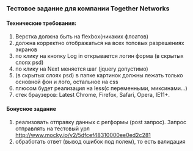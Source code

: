 ### Тестовое задание для компании Together Networks


#### Технические требования:
1. Верстка должна быть на flexbox(никаких флоатов)
2. должна корректно отображаться на всех топовых разрешениях экранов
3. по клику на кнопку Log in открывается логин форма (в скрытых слоях psd)
4. по клику на Next меняется шаг (jquery допустимо)
5. (в скрытых слоях psd) в папке картинок должны лежать только основной фон и лого, остальное на css 
6. плюсом будет реализация на less(с переменными, миксинами...)
7. стек браузеров: Latest Chrome, Firefox, Safari, Opera, IE11+.

#### Бонусное задание
1. реализовать отправку данных с регформы (post запрос). Запрос отправлять на тестовый урл http://www.mocky.io/v2/5dfcef48310000ee0ed2c281
2. обработать ответ (вывод ошибок под полем), то есть валидация
